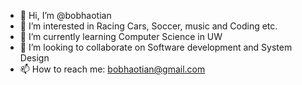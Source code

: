 - 👋 Hi, I’m @bobhaotian
- 👀 I’m interested in Racing Cars, Soccer, music and Coding etc.
- 🌱 I’m currently learning Computer Science in UW
- 💞️ I’m looking to collaborate on Software development and System Design
- 📫 How to reach me: bobhaotian@gmail.com

<!---
bobhaotian/bobhaotian is a ✨ special ✨ repository because its `README.md` (this file) appears on your GitHub profile.
You can click the Preview link to take a look at your changes.
--->
